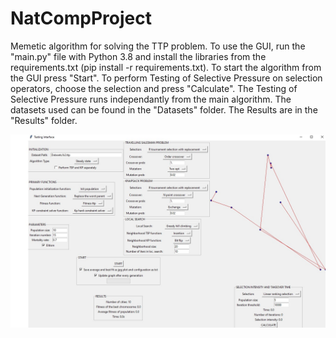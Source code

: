 # NatCompProject
Memetic algorithm for solving the TTP problem. To use the GUI, run the "main.py" file with Python 3.8 and install the libraries from the requirements.txt (pip install -r requirements.txt). To start the algorithm from the GUI press "Start".
To perform Testing of Selective Pressure on selection operators, choose the selection and press "Calculate". The Testing of Selective Pressure runs independantly from the main algorithm.
The datasets used can be found in the "Datasets" folder.
The Results are in the "Results" folder.

![cannot load image](./interface_screenshot.jpg "Screenshot")
